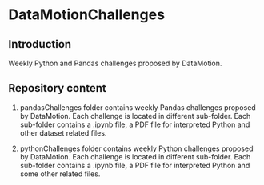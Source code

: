 # DataMotionChallenges

## Introduction
Weekly Python and Pandas challenges proposed by DataMotion. 

## Repository content
1. pandasChallenges folder contains weekly Pandas challenges proposed by DataMotion. Each challenge is located in different sub-folder. 
Each sub-folder contains a .ipynb file, a PDF file for interpreted Python and other dataset related files.

2. pythonChallenges folder contains weekly Python challenges proposed by DataMotion. Each challenge is located in different sub-folder. 
Each sub-folder contains a .ipynb file, a PDF file for interpreted Python and some other related files.
